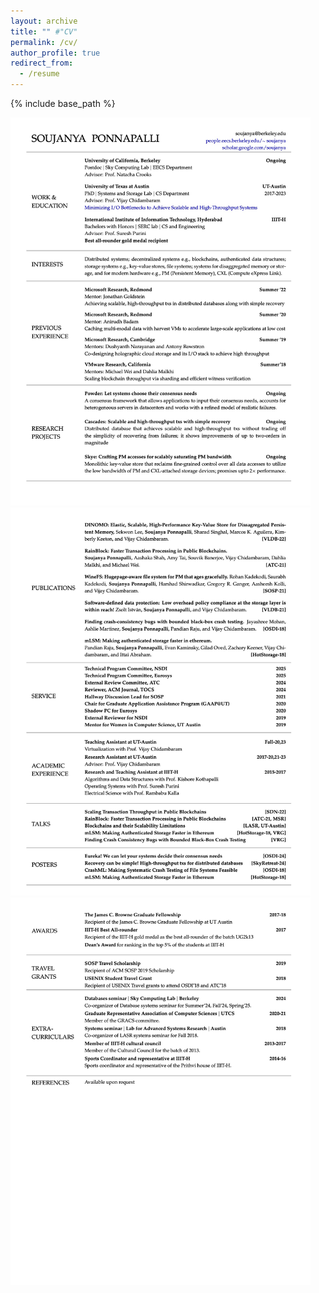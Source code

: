 ```yaml
---
layout: archive
title: "" #"CV"
permalink: /cv/
author_profile: true
redirect_from:
  - /resume
---
```


{% include base_path %}

<!-- [CV Download Link!](https://people.eecs.berkeley.edu/~soujanya/cv.pdf) -->

<a href="https://people.eecs.berkeley.edu/~soujanya/cv.pdf" target="_blank">
<img src="../images/cv1.png" style="width: 50vw;margin-left=100px"> </a>
<a href="https://people.eecs.berkeley.edu/~soujanya/cv.pdf" target="_blank">
<img src="../images/cv2.png" style="width: 50vw;margin-left=100px"></a>
<a href="https://people.eecs.berkeley.edu/~soujanya/cv.pdf" target="_blank">
<img src="../images/cv3.png" style="width: 50vw;margin-left=100px"></a>


<!-- ![Alt text](https://people.eecs.berkeley.edu/~soujanya/cv.pdf#page=1)
![Alt text](https://people.eecs.berkeley.edu/~soujanya/cv.pdf#page=2)
![Alt text](https://people.eecs.berkeley.edu/~soujanya/cv.pdf#page=3) -->

<!-- Education
-----
* Postdoctoral scholar in EECS, UC Berkeley, 2023 - Ongoing
* Ph.D in Computer Science, UT Austin, 2017 - 2023
* Bachelors in Computer Science and Engineering, IIIT-Hyderabad, 2013 - 2017

Work experience
-----
* 2023 - Ongoing
  * Postdoctoral scholar in EECS, UC Berkeley
  * Sky Computing Lab

* Summer 2022
  * Microsoft Research, Redmond, WA
  * Jonathan Goldstein and Phil Bernstein

* Summer 2021
  * Microsoft Research, Redmond, WA
  * Anirudh Badam and Ranveer Chandra

* Summer 2019
  * Microsoft Research, Cambridge, UK
  * Dushyanth Narayanan and Ant Rowstron

* Summer 2018
  * Vmware Research, Palo Alto, CA
  * Michael Wei and Dahlia Malkhi

* Research Scholar
  * Semiconductor Research Corporation

* Research Assistant
  * UT Austin, Prof. Vijay Chidambaram, 2017 - 2023
  * IIIT Hyderabad, Prof. Suresh Purini, 2015-2016

* Teaching Assistant
  * Virtualization, 2022-2023
  * Operating systems, 2015-2016

 
Organizational Roles
-----
* Program Committee, Eurosys'25
* External Review Committee, ATC'24
* Reviewer, ACM Journal, TOCS'24
* Hallway Discussion Lead, SOSP'21
* External Review Committee, NSDI'19
* Shadow Program Committee, Eurosys'20
* Chair for GAAP at UT Austin
  * Graduate Application Assistance Program (GAAP) mentors underprivileged students with
  their PhD applications to UT Austin, 2020-2021
* Graduate Representative for Computer Science (GRACS), UT Austin, 2020-2021
* Mentor for Women in Computer Science, UT Austin, 2019-2020


Publications
-----
  <ul>{% for post in site.publications %}
    {% include archive-single-cv.html %}
  {% endfor %}</ul>
  
Talks
-----
  <ul>{% for post in site.talks %}
    {% include archive-single-talk-cv.html %}
  {% endfor %}</ul>
  
Teaching
-----
  <ul>{% for post in site.teaching %}
    {% include archive-single-cv.html %}
  {% endfor %}</ul>
  
Skills
======
* Skill 1
* Skill 2
  * Sub-skill 2.1
  * Sub-skill 2.2
  * Sub-skill 2.3
* Skill 3
 -->
